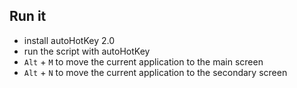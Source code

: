 ## Run it

- install autoHotKey 2.0
- run the script with autoHotKey
- `Alt` + `M` to move the current application to the main screen
- `Alt` + `N` to move the current application to the secondary screen
